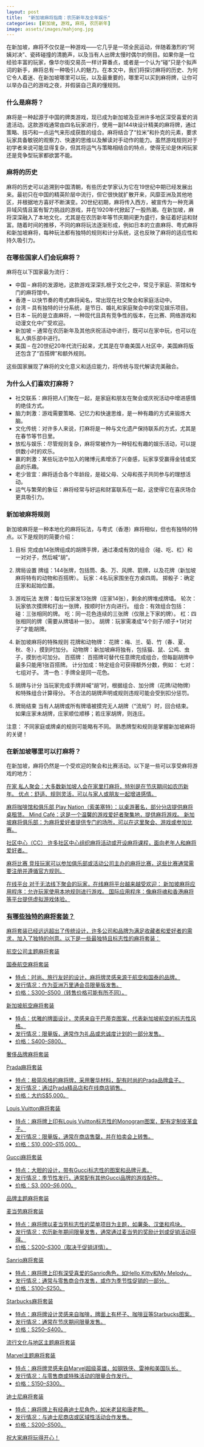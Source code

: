 ```yaml
---
layout: post
title:  "新加坡麻将指南：农历新年及全年娱乐"
categories: [新加坡, 游戏, 麻将, 农历新年]
image: assets/images/mahjong.jpg
---
```


在新加坡，麻将不仅仅是一种游戏——它几乎是一项全民运动，伴随着激烈的“阿姨对决”、瓷砖碰撞的清脆声，以及当有人出牌太慢时偶尔的侧目。如果你是一位经验丰富的玩家，像华尔街交易员一样计算番点，或者是一个认为“碰”只是个拟声词的新手，麻将总有一种吸引人的魅力。在本文中，我们将探讨麻将的历史、为何它令人着迷、在新加坡哪里可以玩，以及最重要的，哪里可以买到麻将牌，让你可以举办自己的游戏之夜，并假装自己真的懂规则。

### 什么是麻将？
麻将是一种起源于中国的牌类游戏，现已成为新加坡及亚洲许多地区深受喜爱的消遣活动。这款游戏通常由四名玩家进行，使用一副144块设计精美的麻将牌，通过策略、技巧和一点运气来形成获胜的组合。麻将结合了“拉米”和扑克的元素，要求玩家具备敏锐的观察力、快速的思维以及解读对手动作的能力。虽然游戏规则对于初学者来说可能显得复杂，但其将运气与策略相结合的特点，使得无论是休闲玩家还是竞争型玩家都欲罢不能。

### 麻将的历史
麻将的历史可以追溯到中国清朝，有些历史学家认为它在19世纪中期已经发展出来。最初只在中国的精英阶层中流行，但它很快就扩散开来，风靡亚洲及其他地区，并根据地方喜好不断演变。20世纪初期，麻将传入西方，被宣传为一种充满异域风情且富有智力挑战的游戏，并在1920年代掀起了一股热潮。在新加坡，麻将深深融入了本地文化，尤其是在农历新年等节庆期间更为盛行，象征着好运和财富。随着时间的推移，不同的麻将玩法逐渐形成，例如日本的立直麻将、粤式麻将和新加坡麻将，每种玩法都有独特的规则和计分系统，这也反映了麻将的适应性和持久吸引力。

### 在哪些国家人们会玩麻将？

麻将在以下国家最为流行：
+ 中国 – 麻将的发源地，这款游戏深深扎根于文化之中，常见于家庭、茶馆和专门的麻将馆中。
+ 香港 – 以快节奏的粤式麻将闻名，常出现在社交聚会和家庭活动中。
+ 台湾 – 具有独特的计分系统，是节日、婚礼和家庭聚会中的常见娱乐项目。
+ 日本 – 玩的是立直麻将，一种现代且具有竞争性的版本，在比赛、网络游戏和动漫文化中广受欢迎。
+ 新加坡 – 通常在农历新年及其他庆祝活动中进行，既可以在家中玩，也可以在私人俱乐部中进行。
+ 美国 – 在20世纪20年代流行起来，尤其是在华裔美国人社区中，美国麻将版还包含了“百搭牌”和额外规则。

这些国家展现了麻将的文化意义和适应能力，将传统与现代解读完美融合。

### 为什么人们喜欢打麻将？

+ 社交联系：麻将把人们聚在一起，是家庭和朋友在聚会或庆祝活动中增进感情的绝佳方式。
+ 脑力刺激：游戏需要策略、记忆力和快速思维，是一种有趣的方式来锻炼大脑。
+ 文化传统：对许多人来说，打麻将是一种与文化遗产保持联系的方式，尤其是在春节等节日里。
+ 放松与娱乐：尽管规则复杂，麻将常被作为一种轻松有趣的娱乐活动，可以提供数小时的欢乐。
+ 赢的刺激：某些玩法中加入的赌博元素增添了兴奋感，玩家享受赢得金钱或奖品的乐趣。
+ 老少皆宜：麻将适合各个年龄段，是祖父母、父母和孩子共同参与的理想活动。
+ 运气与繁荣的象征：麻将经常与好运和财富联系在一起，这使得它在喜庆场合更具吸引力。

### 新加坡麻将规则

新加坡麻将是一种本地化的麻将玩法，与粤式（香港）麻将相似，但也有独特的特点。以下是规则的简要介绍：

1. 目标
完成由14张牌组成的胡牌手牌，通过凑成有效的组合（碰、吃、杠）和一对对子，然后喊“胡”。

2. 牌局设置
牌组：144张牌，包括筒、条、万、风牌、箭牌，以及花牌（新加坡麻将特有的动物和百搭牌）。
玩家：4名玩家围坐在方桌四周。
掷骰子：确定庄家和起始位置。

3. 游戏玩法
发牌：每位玩家发13张牌（庄家14张），剩余的牌堆成牌墙。
轮次：玩家依次摸牌和打出一张牌，按顺时针方向进行。
组合：有效组合包括：
碰：三张相同的牌。
吃：同一花色连续的三张牌（仅限上下家的牌）。
杠：四张相同的牌（需要从牌墙补一张）。
胡牌：玩家需凑成“4个刻子/顺子+1对对子”才能胡牌。

4. 新加坡麻将的特殊规则
花牌和动物牌：
花牌：梅、兰、菊、竹（春、夏、秋、冬），摸到时加分。
动物牌：新加坡麻将独有，包括猫、鼠、公鸡、虫子，摸到也可加分。
百搭牌：
百搭牌可替代任意牌完成组合，但每副胡牌中最多只能用1张百搭牌。
计分加成：特定组合可获得额外分数，例如：
七对：七组对子。
清一色：手牌全是同一花色。

5. 胡牌与计分
当玩家完成手牌并喊“胡”时，根据组合、加分牌（花牌/动物牌）和特殊组合计算得分。
不合法的胡牌声明或规则违规可能会受到扣分惩罚。

6. 牌局结束
当有人胡牌或所有牌墙被摸完无人胡牌（“流局”）时，回合结束。
如果庄家未胡牌，庄家顺位顺移；若庄家胡牌，则连庄。

注意：
不同家庭或牌桌的规则可能略有不同。
熟悉牌型和规则是掌握新加坡麻将的关键！

### 在新加坡哪里可以打麻将？

在新加坡，麻将仍然是一个受欢迎的聚会和比赛活动。以下是一些可以享受麻将游戏的地方：

<u>在家<u>
私人聚会：大多数新加坡人会在家里打麻将，特别是在节庆期间如农历新年。
优点：舒适、规则灵活，可以与家人或朋友一起增进感情。

<u>麻将咖啡馆和俱乐部<u>
Play Nation（索美塞特）：以桌游著名，部分分店提供麻将桌租赁。
Mind Café：这是一个温馨的游戏爱好者聚集地，提供麻将游戏。
新加坡麻将俱乐部：为麻将爱好者提供专门的场所，可以在这里聚会、游戏或参加比赛。

<u>社区中心（CC）<u>
许多社区中心组织麻将活动或开设麻将课程，面向老年人和麻将爱好者。

<u>麻将比赛<u>
竞技玩家可以参加俱乐部或活动公司主办的麻将比赛，这些比赛通常需要注册并遵循官方规则。

<u>在线平台<u>
对于无法线下聚会的玩家，在线麻将平台越来越受欢迎：
新加坡麻将应用程序：允许玩家使用本地规则进行游戏。
国际应用程序：像麻将魂和香港麻将等平台提供虚拟游戏体验。

### 有哪些独特的麻将套装？

麻将套装已经远远超出了传统设计，许多公司和品牌为满足收藏者和爱好者的需求，加入了独特的创意。以下是一些最独特且标志性的麻将套装：

<u>航空公司主题麻将套装<u>

国泰航空麻将套装
+ 特点：时尚、旅行友好的设计，麻将牌灵感来源于航空和国泰的品牌。
+ 发行情况：作为亚洲万里通会员限量版发售。
+ 价格：S$300–S$500（转售价格可能有所不同）。

新加坡航空麻将套装
+ 特点：优雅的牌面设计，灵感来自于巴蒂克图案，代表新加坡航空的标志性风格。
+ 发行情况：限量版，通常作为礼品或忠诚度计划的一部分发售。
+ 价格：S$400–S$800。

<u>奢侈品牌麻将套装<u>

Prada麻将套装
+ 特点：极简风格的麻将牌，采用奢华材料，配有时尚的Prada品牌盒子。
+ 发行情况：通过Prada精品店和在线商店销售。
+ 价格：大约S$5,000。

Louis Vuitton麻将套装
+ 特点：麻将牌上印有Louis Vuitton标志性的Monogram图案，配有定制皮革盒子。
+ 发行情况：限量版，通常在商店售罄，并在拍卖会上转售。
+ 价格：S$10,000–S$15,000。

Gucci麻将套装
+ 特点：大胆的设计，带有Gucci标志性的图案和品牌元素。
+ 发行情况：季节性发行，通常配有其他Gucci品牌的游戏配件。
+ 价格：S$3,000–S$6,000。

<u>品牌主题麻将套装<u>

麦当劳麻将套装
+ 特点：麻将牌以麦当劳标志性的菜单项目为主题，如薯条、汉堡和鸡块。
+ 发行情况：农历新年期间限量发售，通常通过麦当劳的奖励计划或促销活动获得。
+ 价格：S$200–S$300（取决于促销详情）。

Sanrio麻将套装
+ 特点：麻将牌上印有深受喜爱的Sanrio角色，如Hello Kitty和My Melody。
+ 发行情况：通常与零售商合作发售，或作为季节性促销的一部分。
+ 价格：S$100–S$250。

Starbucks麻将套装
+ 特点：麻将牌设计灵感来自咖啡，牌面上有杯子、咖啡豆等Starbucks图案。
+ 发行情况：通常在节庆期间限量发售。
+ 价格：S$250–S$400。

<u>流行文化与地区主题麻将套装<u>

Marvel主题麻将套装
+ 特点：麻将牌灵感来自Marvel超级英雄，如钢铁侠、雷神和美国队长。
+ 发行情况：与零售商或特殊活动的限量合作发行。
+ 价格：S$150–S$300。

迪士尼麻将套装
+ 特点：麻将牌上有经典迪士尼角色，如米老鼠和唐老鸭。
+ 发行情况：与迪士尼商店或区域性活动合作发售。
+ 价格：S$200–S$500。

祝大家麻将玩得开心！

